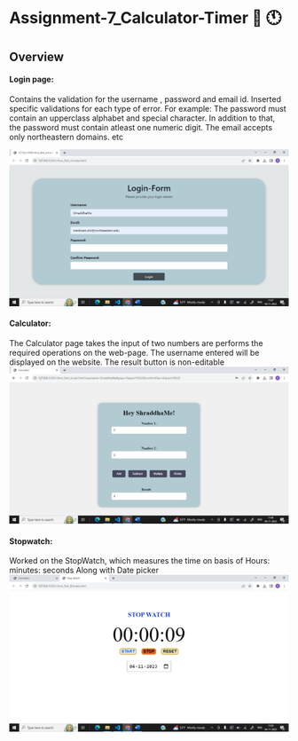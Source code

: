 # Assignment-7_Calculator-Timer 🔢 🕚

## Overview

#### Login page:

Contains the validation for the username , password and email id.
Inserted specific validations for each type of error. 
For example: The password must contain an upperclass alphabet and special character.
In addition to that, the password must contain atleast one numeric digit.
The email accepts only northeastern domains. etc

![Overview](https://github.com/ShraddhaMeshram/Assignment-7_Calculator-Timer-/blob/main/LOGIN%20PAGE.png)

#### Calculator: 

The Calculator page takes the input of two numbers are performs the required operations on the web-page.
The username entered will be displayed on the website. 
The result button is non-editable
![Overview](https://github.com/ShraddhaMeshram/Assignment-7_Calculator-Timer-/blob/main/CALCULATOR.png)

#### Stopwatch:

Worked on the StopWatch, which measures the time on basis of Hours: minutes: seconds
Along with Date picker
![Overview](https://github.com/ShraddhaMeshram/Assignment-7_Calculator-Timer-/blob/main/TIMER.png)
